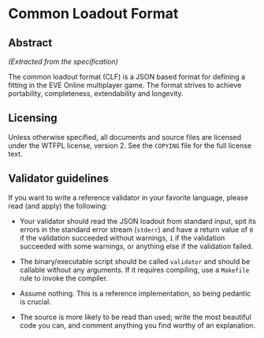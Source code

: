 # Common Loadout Format

## Abstract

*(Extracted from the specification)*

The common loadout format (CLF) is a JSON based format for defining a
fitting in the EVE Online multiplayer game. The format strives to
achieve portability, completeness, extendability and longevity.

## Licensing

Unless otherwise specified, all documents and source files are
licensed under the WTFPL license, version 2. See the `COPYING` file
for the full license text.

## Validator guidelines

If you want to write a reference validator in your favorite language,
please read (and apply) the following:

- Your validator should read the JSON loadout from standard input,
  spit its errors in the standard error stream (`stderr`) and have a
  return value of `0` if the validation succeeded without warnings,
  `1` if the validation succeeded with some warnings, or anything else
  if the validation failed.

- The binary/executable script should be called `validator` and should
  be callable without any arguments. If it requires compiling, use a
  `Makefile` rule to invoke the compiler.

- Assume nothing. This is a reference implementation, so being
  pedantic is crucial.

- The source is more likely to be read than used; write the most
  beautiful code you can, and comment anything you find worthy of an
  explanation.
